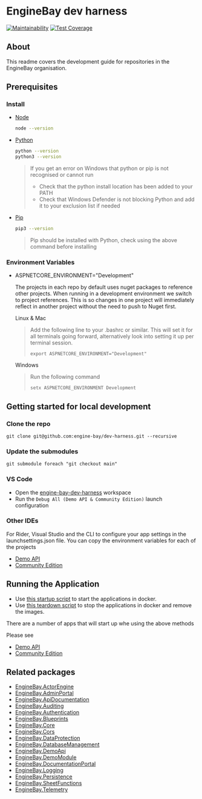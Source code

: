 # EngineBay dev harness

[![Maintainability](https://api.codeclimate.com/v1/badges/0dd1667750eed82bf5e9/maintainability)](https://codeclimate.com/github/engine-bay/engine-bay-ce/maintainability)
[![Test Coverage](https://api.codeclimate.com/v1/badges/0dd1667750eed82bf5e9/test_coverage)](https://codeclimate.com/github/engine-bay/engine-bay-ce/test_coverage)

## About

This readme covers the development guide for repositories in the EngineBay organisation.

## Prerequisites

### Install

- [Node](https://nodejs.org/)
    ```bash
    node --version
    ```

- [Python](https://www.python.org/)
    ```bash
    python --version
    python3 --version
    ```
    >   If you get an error on Windows that python or pip is not recognised or cannot run
    >
    > - Check that the python install location has been added to your PATH
    > - Check that Windows Defender is not blocking Python and add it to your exclusion list if needed

- [Pip](https://pip.pypa.io/en/stable/installation/)
    ```bash
    pip3 --version
    ```
    > Pip should be installed with Python, check using the above command before installing

### Environment Variables

- ASPNETCORE_ENVIRONMENT="Development"

  The projects in each repo by default uses nuget packages to reference other projects. When running in a development environment we switch to project references. This is so changes in one project will immediately reflect in another project without the need to push to Nuget first.

  Linux & Mac
  > Add the following line to your .bashrc or similar. This will set it for all terminals going forward, alternatively look into setting it up per terminal session.
  > ```
  > export ASPNETCORE_ENVIRONMENT="Development"
  > ```

  Windows
  > Run the following command
  > ```
  > setx ASPNETCORE_ENVIRONMENT Development
  > ```

## Getting started for local development

### Clone the repo

  ```
  git clone git@github.com:engine-bay/dev-harness.git --recursive
  ```

### Update the submodules
  ```
  git submodule foreach "git checkout main"
  ```

### VS Code

- Open the [engine-bay-dev-harness](./engine-bay-dev-harness.code-workspace) workspace
- Run the `Debug All (Demo API & Community Edition)` launch configuration

### Other IDEs

For Rider, Visual Studio and the CLI to configure your app settings in the launchsettings.json file. You can copy the environment variables for each of the projects
- [Demo API](./demo-api/.env)
- [Community Edition](./engine-bay-ce/.env)

## Running the Application

- Use [this startup script](./scripts/server.sh) to start the applications in docker.
- Use [this teardown script](./scripts/server-down.sh) to stop the applications in docker and remove the images.


There are a number of apps that will start up whe using the above methods

Please see

- [Demo API](./demo-api/README.md)
- [Community Edition](./engine-bay-ce/README.md)


## Related packages

- [EngineBay.ActorEngine](https://github.com/engine-bay/actor-engine)
- [EngineBay.AdminPortal](https://github.com/engine-bay/admin-portal)
- [EngineBay.ApiDocumentation](https://github.com/engine-bay/api-documentation)
- [EngineBay.Auditing](https://github.com/engine-bay/auditing)
- [EngineBay.Authentication](https://github.com/engine-bay/authentication)
- [EngineBay.Blueprints](https://github.com/engine-bay/blueprints)
- [EngineBay.Core](https://github.com/engine-bay/core)
- [EngineBay.Cors](https://github.com/engine-bay/cors)
- [EngineBay.DataProtection](https://github.com/engine-bay/data-protection)
- [EngineBay.DatabaseManagement](https://github.com/engine-bay/database-management)
- [EngineBay.DemoApi](https://github.com/engine-bay/demo-api)
- [EngineBay.DemoModule](https://github.com/engine-bay/demo-module)
- [EngineBay.DocumentationPortal](https://github.com/engine-bay/documentation-portal)
- [EngineBay.Logging](https://github.com/engine-bay/logging)
- [EngineBay.Persistence](https://github.com/engine-bay/persistence)
- [EngineBay.SheetFunctions](https://github.com/engine-bay/sheet-functions)
- [EngineBay.Telemetry](https://github.com/engine-bay/telemetry)